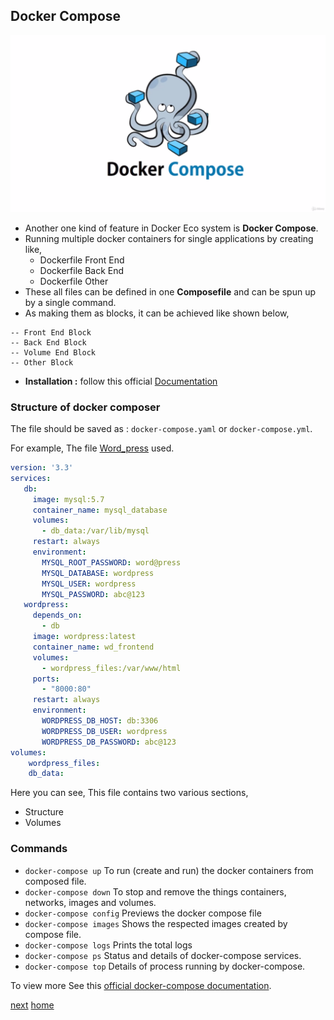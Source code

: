 ## Docker Compose

![compose](/assets/img/docker_compose.png)

- Another one kind of feature in Docker Eco system is **Docker Compose**.
- Running multiple docker containers for single applications by creating like,
    - Dockerfile Front End
    - Dockerfile Back End
    - Dockerfile Other 
- These all files can be defined in one **Composefile** and can be spun up by a single command.
- As making them as blocks, it can be achieved like shown below,

```text
-- Front End Block
-- Back End Block
-- Volume End Block
-- Other Block
```

- **Installation :**  follow this official [Documentation](https://docs.docker.com/compose/install/)

### Structure of docker composer

The file should be saved as : `docker-compose.yaml` or `docker-compose.yml`.

For example, The file [Word_press](example/docker-compose.yaml) used.

```yaml
version: '3.3'
services:
   db:
     image: mysql:5.7
     container_name: mysql_database
     volumes:
       - db_data:/var/lib/mysql
     restart: always
     environment:
       MYSQL_ROOT_PASSWORD: word@press
       MYSQL_DATABASE: wordpress
       MYSQL_USER: wordpress
       MYSQL_PASSWORD: abc@123
   wordpress:   
     depends_on:
       - db
     image: wordpress:latest
     container_name: wd_frontend
     volumes:
       - wordpress_files:/var/www/html 
     ports:
       - "8000:80"
     restart: always
     environment:
       WORDPRESS_DB_HOST: db:3306
       WORDPRESS_DB_USER: wordpress
       WORDPRESS_DB_PASSWORD: abc@123
volumes:
    wordpress_files:
    db_data:
```

Here you can see, This file contains two various sections,

- Structure
- Volumes

### Commands

- `docker-compose up`  To run (create and run) the docker containers from composed file.
- `docker-compose down`  To stop and remove the things containers, networks, images and volumes.
- `docker-compose config` Previews the docker compose file
- `docker-compose images` Shows the respected images created by compose file.
- `docker-compose logs` Prints the total logs
- `docker-compose ps` Status and details of docker-compose services. 
- `docker-compose top` Details of process running by docker-compose.

To view more See this [official docker-compose documentation](https://docs.docker.com/compose/reference/overview).

[next](/08-Dockercompose/readme.md)
[home](/readme.md) 